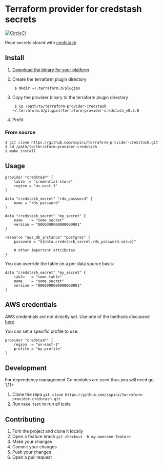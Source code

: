 # Terraform provider for credstash secrets

[![CircleCI](https://circleci.com/gh/sspinc/terraform-provider-credstash.svg?style=svg)](https://circleci.com/gh/sspinc/terraform-provider-credstash)

Read secrets stored with [credstash][credstash].

## Install

1. [Download the binary for your platform][provider_binary]
2. Create the terraform plugin directory

        $ mkdir ~/.terraform.d/plugins

3. Copy the provider binary to the terraform plugin directory

        $ cp /path/to/terraform-provider-credstash ~/.terraform.d/plugins/terraform-provider-credstash_v0.5.0

4. Profit

### From source

    $ git clone https://github.com/sspinc/terraform-provider-credstash.git
    $ cd /path/to/terraform-provider-credstash
    $ make install

## Usage

```hcl
provider "credstash" {
    table  = "credential-store"
    region = "us-east-1"
}

data "credstash_secret" "rds_password" {
    name = "rds_password"
}

data "credstash_secret" "my_secret" {
    name    = "some_secret"
    version = "0000000000000000001"
}

resource "aws_db_instance" "postgres" {
    password = "${data.credstash_secret.rds_password.value}"

    # other important attributes
}
```

You can override the table on a per data source basis:

```hcl
data "credstash_secret" "my_secret" {
    table   = "some_table"
    name    = "some_secret"
    version = "0000000000000000001"
}
```

## AWS credentials

AWS credentials are not directly set. Use one of the methods discussed
[here][awscred].

You can set a specific profile to use:

```hcl
provider "credstash" {
    region  = "us-east-1"
    profile = "my-profile"
}
```

## Development

For dependency management Go modules are used thus you will need go 1.11+

1. Clone the repo `git clone https://github.com/sspinc/terraform-provider-credstash.git`
2. Run `make test` to run all tests

## Contributing

1. Fork the project and clone it locally
2. Open a feature brach `git checkout -b my-awesome-feature`
3. Make your changes
4. Commit your changes
5. Push your changes
6. Open a pull request

[credstash]: https://github.com/fugue/credstash
[awscred]: https://github.com/aws/aws-sdk-go#configuring-credentials
[provider_binary]: https://github.com/sspinc/terraform-provider-credstash/releases/latest
